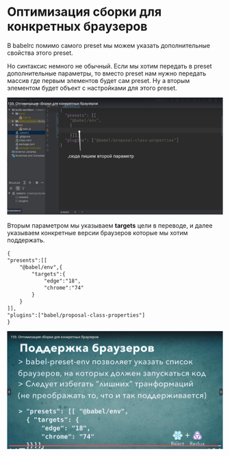 # Оптимизация сборки для конкретных браузеров

В babelrc помимо самого preset мы можем указать дополнительные свойства этого preset. 

Но синтаксис немного не обычный. Если мы хотим передать в preset дополнительные параметры, то вместо preset нам нужно передать массив где первым элементов будет сам preset. Ну а вторым элементом  будет объект с настройками для этого preset.

![](./img/build__the__react__babel__app/../../../img/build__the__react__babel__app/build__optimization__for__specific__browsers/001.jpg)

Вторым параметром мы указываем **targets** цели в переводе, и далее указываем конкретные версии браузеров которые мы хотим поддержать.

```
{
"presents":[[
    "@babel/env",{
        "targets":{
            "edge":"18",
            "chrome":"74"
        }
    }
]],
"plugins":["babel/proposal-class-properties"]
}
```


![](./img/build__the__react__babel__app/../../../img/build__the__react__babel__app/build__optimization__for__specific__browsers/002.jpg)

